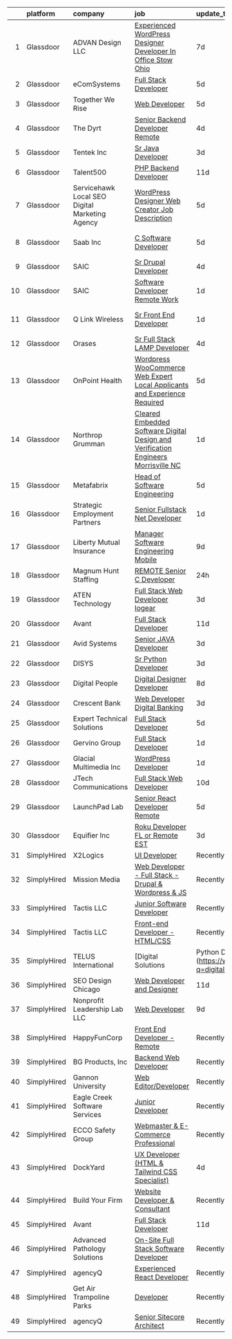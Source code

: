 

|    | platform    | company                                            | job                                                                                                                                                                                                                                                                                                                                                                                                                                                                                                                                                                                                                                                                                                                                                                                                                                                                                                                                                                                                                                                                                                                                                                                                                                                                                                                                                                                                                                     | update_time   | location                      |
|---:|:------------|:---------------------------------------------------|:----------------------------------------------------------------------------------------------------------------------------------------------------------------------------------------------------------------------------------------------------------------------------------------------------------------------------------------------------------------------------------------------------------------------------------------------------------------------------------------------------------------------------------------------------------------------------------------------------------------------------------------------------------------------------------------------------------------------------------------------------------------------------------------------------------------------------------------------------------------------------------------------------------------------------------------------------------------------------------------------------------------------------------------------------------------------------------------------------------------------------------------------------------------------------------------------------------------------------------------------------------------------------------------------------------------------------------------------------------------------------------------------------------------------------------------|:--------------|:------------------------------|
|  1 | Glassdoor   | ADVAN Design LLC                                   | [Experienced WordPress Designer Developer In Office Stow  Ohio](https://www.glassdoor.com/partner/jobListing.htm?pos=106&ao=1110586&s=58&guid=0000018156a8a0f4a4d9eed1d6946262&src=GD_JOB_AD&t=SR&vt=w&ea=1&cs=1_a5d23445&cb=1655016301355&jobListingId=1007917643696&cpc=45BCDF19B4713E2C&jrtk=3-0-1g5bah8e4r0ol801-1g5bah8efi6hp800-5ff23c5acf5c8d17--6NYlbfkN0D55hMz5WA8YX_dLayiPM-06ubVX86EvwRRl9IlyL2IOxUk6jvVi89EQpwJ_IRxxURGsp9L37NUwP3BB_cr5DGNmbSMs30THpfvwIpJVeBv_FyqtVXeZwvKyxs3MdHXAHPWOEjf3eO_aNgc7nNZ0Tckfv22IIh7me0jK0kDgsfbccu7SAmZy5O5qsyds6vwCr4FlMSKfrgKeD3dADPg-IYzpibwa_rgun8N6ZRfUnGthnp0LwbxrsyjK0_Z9B5zpuu8cwKk-E89bUalSKZvjknmcDCDoZlj0KSOtyAuZNHyqLfpr1_Nidr13x3rWyMG4F2VhzulgQcGXChGJDphgULPuJQyxVlu5ltWxEbz0qcR0bx8bDAAC8jaoUkJcATSyaKqSQpEvMQn-wuJz6EnOk8gq3cw1p6gyr82xOecUBEVe_HipI0nQwVauqYtb9gNKn1yOxsdTxI8Z3DWIZzfX5rUipLeLR_hOBO3CnscJ544UJUxdpI79hla9FRJ4USf0xuVpQsxqy_wjWrxRPUzh32hIkYLA3yxS8TiiR-GDEns086uiC5puNHf)                                                                                                                                                                                                                                                                                                                                                                                                                                                                                | 7d            | Stow, OH                      |
|  2 | Glassdoor   | eComSystems                                        | [Full Stack Developer](https://www.glassdoor.com/partner/jobListing.htm?pos=113&ao=1110586&s=58&guid=0000018156a8a0f4a4d9eed1d6946262&src=GD_JOB_AD&t=SR&vt=w&ea=1&cs=1_0fcf2131&cb=1655016301356&jobListingId=1007921186006&cpc=9EDA28EADF1DF7F0&jrtk=3-0-1g5bah8e4r0ol801-1g5bah8efi6hp800-ffc9de641936db4e--6NYlbfkN0A2euR2dzdrCDBVEDueLPqMUbY2IbtcdcRBVply4LfUFhz5W8OP2zMPQKqzul2vFbciTqZ4zrai2opxYQnTNYnIL60cm6tFOBQWjSRMYJ4VFoMaLDMdgmRfy0NCiCNduYwfuvHq3A4lqAwFVqeX5D8wTDNNnF7JPDpYxhX8S7e21kFR1fMNKbb4pkSWA78OYqmusAYY34S9s302HX_0Mn4VxLtLbetag8lhJGEbTm1YaqDcAnstbv-LFkA0mzj6R7wkpqWFCWBlyKNHffuSnskCAz3_oyyRJXKn7UKCo06TgHZA3R89eBD5MqYJP6M4r7qkbgYWZBOW2CrDqk2kYkyB4ZFk9L8MTD6zfvCvnOsHuoKvNQnAm82HGtlD39s9zt8EfLp2rCmvZTxssY2tbqGfmWt6hTKl3bnpL4snllCJ_Mx0EztjAnDF-6bbA70_ud4sE0eznIk_hSol0kKZoWf3MFioRb4oXcS9ywhX76478wVlKODZKQk150L4bVFr9DI%3D)                                                                                                                                                                                                                                                                                                                                                                                                                                                                                                                                                                           | 5d            | Sarasota, FL                  |
|  3 | Glassdoor   | Together We Rise                                   | [Web Developer](https://www.glassdoor.com/partner/jobListing.htm?pos=128&ao=1110586&s=58&guid=0000018156a8a0f4a4d9eed1d6946262&src=GD_JOB_AD&t=SR&vt=w&ea=1&cs=1_5ac11ec3&cb=1655016301359&jobListingId=1007921158699&cpc=56C4EA4A1A191A49&jrtk=3-0-1g5bah8e4r0ol801-1g5bah8efi6hp800-42d3364dd84fa898--6NYlbfkN0C2LS2HjhXo8ZEF3p0zI3EcwrKPlZC1x-GPu7m3M-fom7EbAeCAEHLAMbY-x_epJN4URvth_ler23BCuYbC3uz7iFWX4D6paj3N3ZvSiZmduMosJZQJzuUYFdsEjh2j8hbqb270sooI7KJoTekFl6NlLL_ZhxsGbMO3P5Z65SarXIZA9RsNg6EoOrw1a-P2meTOtRzuxr6W0YBgCy7yDKj4yOlGMMK2fKVgTHx2gCPP9uj2MnMRTV2BQc5_d8vm4uRB3WJ42q-DqE6Yd8o3CG1Fd5Y-uzFFmVdlxz3c9PNg0FJrDnWok-KRHE-n78cPkRJOAkkNNjRWX6aZ3sKGR74vXCi1YLWClIzhRKDeGSxwzvISLrvZqB2vwZZScWSFfq4XiwdImYfAttrLvo8WdN9xWwLxRRWSBYxdFKK_c2TmiiJQlleaU-MUDC15OxGea7xkPTGupRiuG4lIYeW0k3-VzygTfiDyvI5LhWg87mGHhvjXHp9Sttzy)                                                                                                                                                                                                                                                                                                                                                                                                                                                                                                                                                                                                | 5d            | Brea, CA                      |
|  4 | Glassdoor   | The Dyrt                                           | [Senior Backend Developer  Remote ](https://www.glassdoor.com/partner/jobListing.htm?pos=102&ao=1110586&s=58&guid=0000018156a8a0f4a4d9eed1d6946262&src=GD_JOB_AD&t=SR&vt=w&cs=1_967c1233&cb=1655016301354&jobListingId=1007924794137&cpc=8A0E41B12BEF9E8F&jrtk=3-0-1g5bah8e4r0ol801-1g5bah8efi6hp800-ca6822021593ecde--6NYlbfkN0AFaGKiZr_kAHuZ3OrJZNHsT_4fdn-2K5hALt0VUNIML5sawJcDkv0P32jzIuRDqLPu1iKtFf_VVJelU6pWNLy-_fAv9u0cnNGKrcUM8l5qVB5ds4zKKcRpjRD4vn21PIL0Q4oxVvCFosMocLhpsjGD_f589XBF0SHYkSi2Nrzb1QyFTrOhNAXY9qH5A_MzrAeiIkBwtuAW792UU-WBEYxlwLk9RaOvriwSccrgEnxb3NhmXzmNAPwjxcJqzLGNnihavlq8dIxMzyX0zwKItNdUhmRZgfIcolUTv5Jk6g2Fq8wVb1EIZfR4zZ-5wrxq_90fjL1hDle1HJWawgxz3C4rT8roZ9D3bjkyMaf2jcTegTRQEXz7uBYBcQJNfdGJdLrx4FP_42eTgaiwit86M-JUSUYyhGyR-iNRsnhvuOkOlbr7pJ7ePXPakroFt7d75LrT1UKP-gPJeKH4SUXihFExwE5aaA3JBeS0cSTZNr2ZaSXrT2Z9PPzb2hvDrr-31TAV5eekYERLIDw5IwJEgfJZxN5vvMWbuiU%3D)                                                                                                                                                                                                                                                                                                                                                                                                                                                                                                                                   | 4d            | Remote                        |
|  5 | Glassdoor   | Tentek  Inc                                        | [Sr  Java Developer](https://www.glassdoor.com/partner/jobListing.htm?pos=109&ao=1110586&s=58&guid=0000018156a8a0f4a4d9eed1d6946262&src=GD_JOB_AD&t=SR&vt=w&ea=1&cs=1_2d5c2191&cb=1655016301356&jobListingId=1007926033572&cpc=8C48BB2340EE80D8&jrtk=3-0-1g5bah8e4r0ol801-1g5bah8efi6hp800-6cedc7d701f33151--6NYlbfkN0CjFA1lmdy0wJ1Qe9I-InJ7XKY3GJWrv4Ih_xPgAckHyl8kzJ1xqjfUOGHzUbWqZoYZg0XWRK9qMAG7WcRvBZ8EH8PXhHrgAgfUnWxrNX2ZxrTZdcREbsKjGvxvepD2YbyyPZARganCK4qxedGpt04mLzkqv-goStaAjOcUZmv7LurNlVXlyI3Dx6K1TZ47h7SzxtLqttOHld8XGfyyp30cs_RhaRz9SUwhfxhEBsilJAGwTrtf3tFUp6LkoSfQacSfo7UZLCxDwFRPiiRrz4almQepwHcdI7NgmjZPNttCuB_ubSOaqC9_q1KCEeZmPZwOr6JZGNg-v8xbduoRL6HQOiUtaIg0gBwm1GX25CR8D3cy5Lt9sAv4BTMuVgDDmAD9DBmtNqpSo7eQlBIsrObxV7L2BlJWX94i_nt-ML5tg9B-9lQtQEWBabtRYtlXTobtUM7DqVPyx8RHTxwu4ZfrIelNzeilSBdqZbs3NA_Hfmrntpn6mrcl2IeMDmBBgo6Gq0mxDyG02w%3D%3D)                                                                                                                                                                                                                                                                                                                                                                                                                                                                                                                                                               | 3d            | Remote                        |
|  6 | Glassdoor   | Talent500                                          | [PHP Backend Developer](https://www.glassdoor.com/partner/jobListing.htm?pos=117&ao=1110586&s=58&guid=0000018156a8a0f4a4d9eed1d6946262&src=GD_JOB_AD&t=SR&vt=w&cs=1_3beca53f&cb=1655016301356&jobListingId=1007904714612&cpc=F41FEAB56D215062&jrtk=3-0-1g5bah8e4r0ol801-1g5bah8efi6hp800-d767907e49504ccf--6NYlbfkN0D5mXFGwCT9lo97i3gsfTR9iTAPBTm16RjVfbVH6M8QHIvpChn350CMaRdfCnvphGGE_tskbwLm0hnvnmZMf7XDj8Fk_H46L_hSHYJDLhcNcFEv5xOEVLJLoJ1pnb6Gp5TAp3UUS5P-_vPVqSSqQ_kUIpqRzq91mDbK-u641by83Zmee_jO9Znp1NzwvhBo64ALGRStJ88Ph8gdC5tdeuMlIYyVeVOwHM7fQPf5G9P9ZF1HYacd78FLIdrI9gkKBuFgi5W1kxGXgbfrO4zcPFGeaRO9sgAv_6oCVaw5RGw8z1cgozeWPLKQ56sDcBhvAa-nTGqoavNF_4hILXJtzt4XfXHZRWHeLpEfyJmBh0JoSkmROJeWvYrwSSU_NZEo5m1SgqquxczKvo1dxUH0FGfW3-85imhsvrSJGlknVtFiFJPfNX56-W8i3x2r-RwC7yMFGrr7VjRpPZ86HGrCtiaLvX1QrXNZGRxOHJShyiIIF113LY_-jTLwuet1ONxjbTMLvrm18aXwDgYItkhqGQQjnpU_iDfIaeXE2PTl6f-sOxrQcF1OHNP01ZaWPWKAeJcNaqLt_AoARudNo523CMxeyRj7er97PLU%3D)                                                                                                                                                                                                                                                                                                                                                                                                                                                                               | 11d           | Remote                        |
|  7 | Glassdoor   | Servicehawk   Local SEO   Digital Marketing Agency | [WordPress Designer   Web Creator Job Description](https://www.glassdoor.com/partner/jobListing.htm?pos=125&ao=1110586&s=58&guid=0000018156a8a0f4a4d9eed1d6946262&src=GD_JOB_AD&t=SR&vt=w&ea=1&cs=1_40150e72&cb=1655016301359&jobListingId=1007921444547&cpc=8D52E76475A7E842&jrtk=3-0-1g5bah8e4r0ol801-1g5bah8efi6hp800-74dcd283b5b753d7--6NYlbfkN0Dhyl2KT8cYDhmhv9OWpKkN0cfTo7UwpzpqH4qyOwi-mAUskKMdUXjSzTrbcDQE3b4DvzeHnyYLIvlxMhhIlYTqdhppiZW9WvwRW-0UIXTUdeDAXV5NQxcCfdiJXEskFDNX3O-aTKRlc2Se4FVpZW_XmDDt9wwSutL9KJLF8HV4CgZmbl4q1SAOy9kUKJglMdfCuMhjUaihREgtZ3d0DOEQbN9yWAhznJjui9QeSeE8Rbnvv1_OpZR1gdlobd0wWmPN1CmbWET7tGxOcGM0njJ6fMKUZiKwxQNrd9dyKniMAij3BLEKRBWNc7WVy-qBT554jBYZf-qc76MqnxDF1SgtHFmKYG-RdfgW4hlJocm98c-cEA_hJLkrV-S5Dk4S4CAsk07jnHB_KkxFzLKC83uAPYuI8ktSDEFtbEyBHbarlp4Q-kpmbQq3zmMeIsmsZ3rY3YJGzXiKHNEcWL6Awfl2w7vPtM6kjMtCdNhvXyJGuc4uUXjbizhScOWDzl6hrd3DWz_oUrAEAGMgiEj7ckuHs0Q5fv9qCbg%3D)                                                                                                                                                                                                                                                                                                                                                                                                                                                                                                               | 5d            | Bush, LA                      |
|  8 | Glassdoor   | Saab Inc                                           | [C  Software Developer  ](https://www.glassdoor.com/partner/jobListing.htm?pos=103&ao=1110586&s=58&guid=0000018156a8a0f4a4d9eed1d6946262&src=GD_JOB_AD&t=SR&vt=w&cs=1_47acd103&cb=1655016301354&jobListingId=1007920980140&cpc=175904F4E1448A20&jrtk=3-0-1g5bah8e4r0ol801-1g5bah8efi6hp800-36e43262d5367020--6NYlbfkN0CWitTqoH982IjdLjQzsXPOtSyN70lZsuKHKm92xcFRxyvjZ4G95qNuTBbZ1pBHXegXdy1TbzplMxwiOtwHfpmcF2k2LuxdmESTEw_-IKFvoiwRagGbR_-Yk8IovbTzjJPXTBvExpl7TVLzkSLOZ3foXd27eK3sNEmht8SrsqKxgIUm3YJcUw5Sxiqp9km-gS-H88r5JJ5XJUkLKeTGygpJawg0a9IkZE5JrGLs_owhI0erjUjYvFbgpFtghkf5XglaRsHxe_NTN-uYbf25B-8dSANVd5EiTOkoLHQsr5kx65u4ER_0B6wq6LuU1Pa8CztsSulwh5g07YxjQRDnr3yxZwBF1zYPXfcYDO8rUek3eOKtH5J95rKZV7uR8hbgStLQS0BtmO8Kya3MPpGkB3o3rvvTPMu0YZWFk2YqrhxYxzQrM3UYcAFStDMWWqqRv1TkKUFNK9zJvbrLo3OZq3IcXmybO8LwnRspz-pCsgWWeKtpcQf6qQzqHkaBldcLtaVLfF7ia-pKPimt6f95i__-i-M6G7YtWxxo1Rm2tQt8jg%3D%3D)                                                                                                                                                                                                                                                                                                                                                                                                                                                                                                                               | 5d            | East Syracuse, NY             |
|  9 | Glassdoor   | SAIC                                               | [Sr  Drupal Developer](https://www.glassdoor.com/partner/jobListing.htm?pos=123&ao=1110586&s=58&guid=0000018156a8a0f4a4d9eed1d6946262&src=GD_JOB_AD&t=SR&vt=w&cs=1_e53eb73a&cb=1655016301358&jobListingId=1007922860394&cpc=65CC663E25211861&jrtk=3-0-1g5bah8e4r0ol801-1g5bah8efi6hp800-05450b030d48a777--6NYlbfkN0AauYDK0PcpkAAwvqsYr42ytNXSoRmB0ySYhRIkJ-ozknMmzV10mP9D-ZXILu2789aHwOLvmNf4XAU9pRqqUkIsU4Du8pmfhXHLCABXwwFRpMPtp5BNcJcWLD7g7Fhmw1zeeSViEkKmuJbX_Am8NdGgA8C_GPfUyx3iZX49sLNHhiJq_yeQfRAs6E7Bgqq-ZS2mdeY2lDP0pmRPgtfkO7BLeW1L2tRYaJqlGoldz5SHLLqXRbET0btsiNiXSKeUYZphmtW_bPQWcyT_g8U-SAjCErvu-pljMulQImb51qhOK3iy4bd6xxNrGGYGrWIl-hqTdpE5EmOlfaX6KNsxVY21xj3USIGIIR5MnkU0dU0h8MwfkgmX-wWGKFGA5OhTIJPGs3tJwMf8t7akcOroYu11XF34lxPSPce1ii8O7J_13Prkog8pFCyzcZPM5jKTuzAljgqbM0IuC0lGSN8kag4Rl4sI-HWlkHKEijdLURTfaSOOd_01sZMrXzM_tkCTj5qnKiix5ORkAkUQmVfDd6sMGe3FXQj8BBRif_Y98TzLcxAOCp_31DCzRbucOneGulNj4Rgm9cqC-A3wMFG6aiXKZg8gw8lhqN4ML96_E65Vg6gYEWklkzdq0FlF1UJAm-2u3fI43zYD0tmaxEMJVZ4hsy8Tef-4DbjDgWEAREn0Hum6NvHJXANFzNYPGR6nU5SBFNAjy_HGdkltDreJ1VZqZKrjSFNnzb-SL5mLbXYqRLf0L165w6MsEbplCY2AZReWW1HkmPretF4hIh2JygmRIR26H0LT4QV7k9io45KIwjfSa9WK2cI8Tq_sfIs-iyeIkryL039ZXsC2nai126Y09LyM_9VnfI3irEg37tZ9F1FYl01qTnrrKEWqtKp2I7MP1B5ObZZZ21FLjRNsFPPeZvEMTFg5s9Rt07SFxWah8BzQGXUmy9IkMcYy-TuXvgw%3D)                                                                                                                | 4d            | Alexandria, VA                |
| 10 | Glassdoor   | SAIC                                               | [Software Developer   Remote Work](https://www.glassdoor.com/partner/jobListing.htm?pos=119&ao=1110586&s=58&guid=0000018156a8a0f4a4d9eed1d6946262&src=GD_JOB_AD&t=SR&vt=w&cs=1_29a85a37&cb=1655016301357&jobListingId=1007932556773&cpc=47CFDC01B3F81FAC&jrtk=3-0-1g5bah8e4r0ol801-1g5bah8efi6hp800-71bf62d35bfbee85--6NYlbfkN0AauYDK0PcpkAAwvqsYr42ytNXSoRmB0ySYhRIkJ-ozknMmzV10mP9D-ZXILu2789Y_SK6eMfL0JlVMthy9MxDrsojS35Ip7j4F5UQZVSaQXBb_FOXAwoeP1l9SOxBYBwll6nEMZlAa16ZI3QzcZiRF4hhvN--qK-Ax_OMj_ChSZJ-a76NxiLbgH7o1FSWU2UvMoZ1G42E-AHLjCjzrZh8unkPrj3aMcUUa_U4CN2wWPHoxspcJNhaNdOrlOFrGSJhhmOFc26KIyjXyFj2PcCJZl3N7GOtlw8zJocYg8XZiBBaSsv7XswVYdFYe5XATgPvaUEvIpEuINAjCNXdTuGLvYL3kqP3eSt3GCpaX6Z6MtLqr7FRcoY5a3VlyUFr_QvGN_hmLScPUV3MJs1AL_PwHVWP9GwZVB0JpmZGceugoTtF5Kf3h_5Z6qW9_3AplpZs53Vr5mvRmGXqptjkT0JpkrwtspGRZSeXuATmJYTD_1zv-rKW7KebCXpJIDMjvca3pss6lENlk_XO_HYNgFeHykLud2WxEJwDXWAUvo_pTg-ozGiSiCQLWRNvZHPlFhEwshI5JFRgUPY6j6GrU-ySDuOllWiCR48qLlv4iFGe0DRjmcw9Ln4ikruUoMP2z2UmC1D3x_Ai_LsGqxkkUwpn0AEjKZJUvyqbaJ3As5zch9R4JLqrSMgbsRBvA9ceMFmSuykLITuOUaNy_ljAaHCB2MhnvjgAo7V8b9lB50NJopml3ep2aGPOt6Sq_o3XF6UFgJ833S5S6lA-DoTx_wAzcr3TN1-C6ayUU3BFM78ong2soiLSlVtBNbHAH71UgVbexboMgBJIcPO3BaIlsPK6JXwdzY1_9o0ba7j942aWL7pTypaZKoMptqPgZ43uuM6RJLiRrZhMIzJcDgjZMIWKFl-QQnD6bE6uAu64IkTWcGBRvAdioIldUIuEotgWfdXJKbSpHB-p__w%3D%3D)                                                                                      | 1d            | Azusa, CA                     |
| 11 | Glassdoor   | Q Link Wireless                                    | [Sr  Front End Developer](https://www.glassdoor.com/partner/jobListing.htm?pos=104&ao=1110586&s=58&guid=0000018156a8a0f4a4d9eed1d6946262&src=GD_JOB_AD&t=SR&vt=w&ea=1&cs=1_0c7878cb&cb=1655016301355&jobListingId=1007932137990&cpc=88B12B58E096A57A&jrtk=3-0-1g5bah8e4r0ol801-1g5bah8efi6hp800-3427587851c63e27--6NYlbfkN0C1n-7uwLBmXreK9Hz04i1NaXR3ByHk8AHoFYtQOHcucrn-WJdlvXkOsw7F9TIUEiz0b6r3T9v0Ok23X0ll_92pPTSAhQC0h3DSunmh6Z_1mydGCdrBjX4CKLr3r824Ok9ViMwVmyZOSrlXNLnW15i3CALg_lp1tFM5GSk2m7VqeKPL3r8APdBLXX5yQHSlo4ZvdmvV4-0bjAcUg7xYNGmQ7ujvPpGnPKnEQc0q9OuDdbV5acdqnFdS61Z5GNerFR2Pl80dKERlXpI0zUZrb8HObRS3gaAo4HpSWBH8Su2eoFbJB6JJTgMSRoSGNjXqhkD_XnIpgcnElDLmXSdFL1BygQ0R9_SZntuSM-3NcwWrqUyO2cAb_j683fJK1OUGZ_nMoFmkvGPjc3Q1zj8WRE-eZ293U4-z0430grYNW2L3-B1J9zqM3MBUGx14TYAJCGQRPyABJb-arSwM3NLSasqTmNcx6Brvv1gENkHiyJQr4y5ik8Zj-rVkmQODg4t00uhPad6py3dRTXuC2UScc1g7)                                                                                                                                                                                                                                                                                                                                                                                                                                                                                                                                                      | 1d            | Fort Lauderdale, FL           |
| 12 | Glassdoor   | Orases                                             | [Sr Full Stack LAMP Developer](https://www.glassdoor.com/partner/jobListing.htm?pos=118&ao=1110586&s=58&guid=0000018156a8a0f4a4d9eed1d6946262&src=GD_JOB_AD&t=SR&vt=w&ea=1&cs=1_662524d0&cb=1655016301357&jobListingId=1007924851332&cpc=CBEBA1A9D941894A&jrtk=3-0-1g5bah8e4r0ol801-1g5bah8efi6hp800-6c7decde68da61b5--6NYlbfkN0Db6qelecMVkl4ED7NDjuH799SHfUD0fjmF3dH_sWTV-WXtS5jkDsUffmc1KwtxoPn3QB_Vz3lr1m13A5jvNwq2CzUSG7oWjN-bjyFKQ62Ue5SpHd-bCl4LAQttKNTyduXXUk8Z6KN_DH97MjFaogSc8mXqg0PAVTGBWl1ZzRI14lKLzI5F0wzk9Ng-2BHcBb5c10qzq9wDryscczqRKnl_w1L0sIjrs6D3007n5yiAWCcmv9qRXTmRxGvklb1Puy5zn6pouH_v636Oq4yCW5AOoS4V52CyUULOn4A1ds9ayhrHsvcQ0GG3EfKg5OL6ryEmrsdJ92kXdXUDUkXACOcrpEGcmwUx7fRVd7WMHTZFcsXRteCEZDTtebDJPfZxfJ2hEJ0mahOn2tXpXPV2BJfozryeARkorkX49eno62CVdcNUC0jhn0U45A--2qrRSHaVm45kosE_JgFFXSoeMkVpbtLdC9G80-WeNe7mdJXvZjX95Dk_npt4yJmwt7lRW18%3D)                                                                                                                                                                                                                                                                                                                                                                                                                                                                                                                                                                   | 4d            | Remote                        |
| 13 | Glassdoor   | OnPoint Health                                     | [Wordpress WooCommerce Web Expert  Local Applicants and Experience Required](https://www.glassdoor.com/partner/jobListing.htm?pos=107&ao=1110586&s=58&guid=0000018156a8a0f4a4d9eed1d6946262&src=GD_JOB_AD&t=SR&vt=w&ea=1&cs=1_96676d01&cb=1655016301355&jobListingId=1007920944505&cpc=AD66E6023CF09FA3&jrtk=3-0-1g5bah8e4r0ol801-1g5bah8efi6hp800-7197c66a62c815db--6NYlbfkN0DZZww-p_mr8GWlqIRBY21Wjl_Fk3kglyx5_HcxykVqwa7Oh0kVVaxek2TC4uBueNzPLNFoNkZaXeSpkJOeO6ogx8ItWCU2XFv1ARUx9kOTzrCNJR-Nu0MmjuxXVyPCTBFX1zAqtWyjgqrb7VA6Xk1XzQVHO_JXTqUdz5P0IcLD0CDwagJWtKNf2g0sTXiTDVUNnGgcp-692OPvDb9yyIohE5vO9YVgCDrvu-A6CnkBGgNtDzT_z_8g4w3kIsTtI8PusbBRjOpn3zX-E_ZOcBA5bReQ-H00tHltRIFNX1Lu6N1CtTD9jnsdVz-hYmwqiU79Zdj3ewVmenCYTpKnnVB4oYOg9I12i0yNGFlAWx7fZSTyCDLG9kMzHywnDFglv2nmsCvP5A1DpwBJ_G2VXCLRsEfuYLRa3TKl9w_WnQDGCX-72OwdS5b3prUyUkPWbIfv2Ic31hEW9xH7kXXsN1Go72s9GXHvfuqxhH2GWjt9EyNhwP7-4x2diuF0uTvg7ity3Q9A-bBQ8AgUZ0h11vbJ6jlbgbpaNptOCOYLuItxrDMs085Vf9Ax61U8zzRlYTdr7-Aw6gUy6g%3D%3D)                                                                                                                                                                                                                                                                                                                                                                                                                                       | 5d            | Richardson, TX                |
| 14 | Glassdoor   | Northrop Grumman                                   | [Cleared Embedded Software  Digital Design and Verification Engineers  Morrisville  NC](https://www.glassdoor.com/partner/jobListing.htm?pos=110&ao=1110586&s=58&guid=0000018156a8a0f4a4d9eed1d6946262&src=GD_JOB_AD&t=SR&vt=w&cs=1_2a790236&cb=1655016301355&jobListingId=1007931058603&cpc=71D4EE06E32D485A&jrtk=3-0-1g5bah8e4r0ol801-1g5bah8efi6hp800-0867dae0e0133fdf--6NYlbfkN0DPf8Tf_oakpB62WadId2dzQiWExtALTi0lpCM--zHBL1trAzPQuAwgyDf_-NiZch0TexzJ1-Fw9I0HY3gNk1nkjQmsE6W8kZ4-XlijCS1ovHjdIVKSPfZwqvwcIpdS4gLFFoerjXgqW208atSCmxj5Ah5J0iOvf0wHcWe3CJ5fkSM1xtbXyMN62fkqYvHZvXkqMnmeYX8umvmz8btNNuTTddKeJnV853IXTVDfgjGNIqkrj0WcniK32b0FsEmIGg_8R3ay9ieeTvmNxbGb9rMACDaf3UppSqxqrPNCImXaFi9xOUYkFBiNhPoMvB_8OyGF3oLgs3o4exbAyHG3mLweBgpDCtGYlXzFzkEIM4PouWfY229QeM2LLg7tlLtsRvq3407H6LuohyO_LScG6pfLXySV_u89dIVFA3WH9n5HgB4aS1vs1ofVdjmp1tLExQmUzOrcD8UYMkBD-SnyHRnMlVZ4hqijtnkqgsxdblXVm6VleKvP675sEWeecEFnYiwv8Fmm_8N-KVretiOMiWE1y8DNXGEBu0TfV9spbOuHhXxJmfkoq8sgYkYFgmK2BipGhKUaTYzBqc_X3c_R30q8MtoqENEKkVJsHUqltpvK06V2Ac9p3OkjwFCIyRNAD33f-0Oue0k1DVIvPO3G1i6GYV-zI9eAwRkMWOuJZ2LBl2daQ9usIqF4H_KMwwkUl9wZ2mmSS1_bGs2KCmAyl4cwuSVD58XI__VSIMAY-LXir2xlMeVMNexY1qDw2PgMhXBpLQKg4_urEXYqoYy2exzkOioAnYKKF55DufMrroDRw5OiB9jO-YPsKS-EB-xdcGfMQs0nUDDAjaICC_dXdWzzYvMBI9PqnAqFEvH0_vJzdSXb-nXddDh86Ptpf0klZiu4rxMZwzs1TNvOgNzPtydUjK6CcbyiNeff7Wl15-ZsASWHxe-ExUrHwO2s1_clH57xqGSgI7Eo2A6xUn2M1SuNit-SNueyORqTYZWwsy2e4g%3D%3D) | 1d            | Morrisville, NC               |
| 15 | Glassdoor   | Metafabrix                                         | [Head of Software Engineering](https://www.glassdoor.com/partner/jobListing.htm?pos=121&ao=1110586&s=58&guid=0000018156a8a0f4a4d9eed1d6946262&src=GD_JOB_AD&t=SR&vt=w&cs=1_ff2c7a58&cb=1655016301358&jobListingId=1007921464319&cpc=786328B4A40DC555&jrtk=3-0-1g5bah8e4r0ol801-1g5bah8efi6hp800-38aef9502cc949f3--6NYlbfkN0B9-418cCXRzcGI1omC3v1wRgm_AezucpluatJafpVZg5tLBFTmiP1LYryusOQq5x4tbnpLUp2LsCSya7l15oR_97K2KWnuRBJYqDpEveHnIkr0JDApIqLDu4sVOH0JpfjTl44eEfe0UNS3nfvrn_17H1u01--vQnLtDyAojkueO6zAEHMSEj-lo8qrGP1AzAJKgvd6_s8oxXbrabiiW4kraa2vopUW5sxejjA7edXdWMqdVzQIOQx5caov90oNyz1KXH1XuSL3Qufk1SNPDfdjC-Ezm_rQnzgZPuOmnNYvB4Fl8_RTYbo1ZBD8HkqWp0uRL9g-qksqsniumCoYTGpo_dhU4IK4f8eYJ80hRSqOJXq8zf_ZLOhjMwmh2gmmmI-zki8vUXquvlbJIBWdzhKkTJhu9otz8YWa42i3sYdNeB6QGrApQpJWO-Z15d9qHIHTSFWbZKchEVJp6GTUpRTmyRxODuzo_JSi_MM9rr9E2fogLEuzdBr8sSKd3cazWDkK0Km2yGEQaNhKAgYdfCC2UvsacazPbPUrXggMXSqfwRrR6XUlRDcHKgeVSQYa5f9aTrRawUo86CvSmW4CKThzsHCYrE0hrPpOFGbc4YymrQ%3D%3D)                                                                                                                                                                                                                                                                                                                                                                                                                                                          | 5d            | Remote                        |
| 16 | Glassdoor   | Strategic Employment Partners                      | [Senior Fullstack  Net Developer](https://www.glassdoor.com/partner/jobListing.htm?pos=115&ao=1110586&s=58&guid=0000018156a8a0f4a4d9eed1d6946262&src=GD_JOB_AD&t=SR&vt=w&ea=1&cs=1_adb94bee&cb=1655016301357&jobListingId=1007932109580&cpc=A356F292FF34F670&jrtk=3-0-1g5bah8e4r0ol801-1g5bah8efi6hp800-c36782258eef7748--6NYlbfkN0B-fTUegnOdPWDV05CiIhIi2qlOzw6WOcAKK9Y9LqNfmuNY1A0kBHRpIHZer5Lsr2yEesuItmG4PiDoSmT_VkB0aWsBn2slRN5kOozmjS22nImROoQhkqM0yypWkb0taiFb8wGj2fUjOELNGaFJGINIkPttTpA4Nq0jC8SlLH8GaBR153ZAwRg3zUtKKOxqOfI_7PuzRRnjnl1wWeGLzUuQFJvBDXF59F2B6wGd4EJytnK0keuSKdigQmsyOlizQbG0WTTONvS7sY-tIgcO75PwuLgbC5hCIy0NPj9ISCOgeJQY_tZVWzrvpJqjgSR4gVfX4z6bdJIXm9k67Fq4D8GYw9zWb8_IvPisQOjX26CGqfqtmPThbe9axZMSOBwfU1N9BSk9JLXqGSwJFNAPOU0T73CVsTP54MW4IYweLL0on5t9eWDnSqqGrLp1l8hzj4dUjNj6qn6hnaY4a4nGX-sAKPlBKmHbwWTjalBaKZAAxLx99gkKF6KheBJ0wAqeknRb2vnUJyJmVg%3D%3D)                                                                                                                                                                                                                                                                                                                                                                                                                                                                                                                                                  | 1d            | Remote                        |
| 17 | Glassdoor   | Liberty Mutual Insurance                           | [Manager  Software Engineering  Mobile](https://www.glassdoor.com/partner/jobListing.htm?pos=130&ao=1110586&s=58&guid=0000018156a8a0f4a4d9eed1d6946262&src=GD_JOB_AD&t=SR&vt=w&cs=1_7de3faa2&cb=1655016301359&jobListingId=1007912801981&cpc=6A22310A23505C64&jrtk=3-0-1g5bah8e4r0ol801-1g5bah8efi6hp800-9d0f6e630c1e8fd9--6NYlbfkN0D19kSVUiNzG2UWy1lRGehFMusHrHGUl8ru40ax50wmt-THYVDVXiQ1RxehNPznEJGd4PmSRZ-H-oTcBDS-6H8iapNUfy5hZY_nfIkUnl3Kj7lPlUpZKrOfTUJtb4tm1G9UIlDaBvwWLWcVvw8MftGHbQrAlL267s2M8nHddrXOC-3EKo1EaQKXgWf8xrOYUA07wVVlkRkzwjNyCfdHbb8VgFx_8tgRT0L6bdvkddCcaa5tf8ukJ3n6yM6uw_TVv0BqnjrxhtgdMDIrKsZgmVnMjgTPlHSfFK4lZ5kvajqlT5-dC4lXz1A0cpTI0fSJQOF9enim5D6RiLTR33nxw_IJSa9XyVE1KvfJNOJyXYKu2DGWn7msYfZMpuecFBp0ADlzIzOxF1JUvUHdEVmzbSLqqw0KvRgQaCVOCTqOoCjEj4WJCqfvluyFcdKrV5M2l3f4dhtY0ALP0LIZcTUhDRBLm_JwZPumBU2XTvJjkid6quHETFQzgbm9R_F9FVhLQk3xWeo2GT_NcoZn32IVmEyKsda0Iw3oqmprLYVGv1ptDcWG9rvnAbctY7EIc1gG7XLvYrSfMeMpivdEPsu3qnn1oHRuaMAkRJEGIB6OxlJsq1nMN6unfC33pxAoNXx-m9CYeX_EwDaBfQ%3D%3D)                                                                                                                                                                                                                                                                                                                                                                                                                 | 9d            | Remote                        |
| 18 | Glassdoor   | Magnum Hunt Staffing                               | [REMOTE Senior C   Developer](https://www.glassdoor.com/partner/jobListing.htm?pos=116&ao=1110586&s=58&guid=0000018156a8a0f4a4d9eed1d6946262&src=GD_JOB_AD&t=SR&vt=w&ea=1&cs=1_2cdd03a7&cb=1655016301357&jobListingId=1007933112890&cpc=21001CD36CB5FE0E&jrtk=3-0-1g5bah8e4r0ol801-1g5bah8efi6hp800-8833bfab745baa37--6NYlbfkN0ApPMyXrjGHNZ4HOtR5bp3hW7-r3UAVomwaSEEjEZtheiHWunq3-hIpDsik7zjD8MFiib7GahYC4A9M2O0Hb9xjgkEEEEnWZVa9jX0viu31fuqTlMPj3x5SatNJ4yyPSN24jskn_X_ctJH0adPgD26ykauuMY_2qnH_UwkoKH3Ujll9tnzJRvORCeG5jibPWVI7miD7yPAngeAy6jbfLSEB_Nvv_NgFnhm7Ml-GW6RvEwRuu0t4HgVOV_hNgl_XTyOOnZbs-_UF6mRMRbe43gcBhYJdoa0PMPdVtUFrAyWOxrIfUTglF4yhB0vC7lI3jMyegepV-0V9VFCKeGSGi-z-duolvFwPB5wYkc4eOcxX5lTJ4cmlUW-CanQqvSLf5W0odZBufNDOUdFa27u5ZWP11bAeRK_Xfc5muXf8hnrz68oyQ3U70E6KX5hrob2fza90Rex8_rnTJBlZ0ltnaCSD9E-Kj6ssHX3J6xVLDO1Ei38P75e11IsZ1m7PURdvtJ0ymvpKi3tunr5OHonaiFnU)                                                                                                                                                                                                                                                                                                                                                                                                                                                                                                                                                  | 24h           | Remote                        |
| 19 | Glassdoor   | ATEN Technology                                    | [Full Stack Web Developer  Iogear ](https://www.glassdoor.com/partner/jobListing.htm?pos=112&ao=1110586&s=58&guid=0000018156a8a0f4a4d9eed1d6946262&src=GD_JOB_AD&t=SR&vt=w&ea=1&cs=1_09220114&cb=1655016301356&jobListingId=1007925932498&cpc=3164FDD6030E246B&jrtk=3-0-1g5bah8e4r0ol801-1g5bah8efi6hp800-3266aa13e67d76dd--6NYlbfkN0C0P8FhcjLbx-a9W6kInQRp5Gs6MwFqoj_2HpCN6kK0c_XF_QeJhIGskDCXNahPUKbx614mCGAbkKNefIyOS0fw2F-jGHb8gFfm2qF6cJljmIe7qko4H_8-Caki7Z3erbU4TQ_14iFvMXZcCMHgWJ39iUSctM4xcnR8bFqCWvEHYcOHLuHDQcLvTiNL4XDO5W-gBxTemZQzjSN5FMa54JqT1fFiD10PPXNuYk4tXysY6BdkZSuFEafADwtf1LMYAJ_hSSPkieYpLKpCNWgvvwMeGS6fyDZ9C9yF_eTDunoM82029y3XcjpekIhSNgxGKYNhNRFV-AOy9buPZQ3HgVTYG1Mb_MxHpMGY15cj4cwNj5nnK-xs_H_Scy9z6f8Q9jw7pbNlLHs3zU8h0ya__yPnRSwqhgRh9DX4e4CelMqE7HmaoPa7-dO1JUjzCMwUvFGTiJggqpV4YkkBbh6zxuFcIxQxWHJCJrWFdEYM7v7i19GSz-HWB_0kOse33de69mh55GsW6UXWn8ILYl8XkL4k)                                                                                                                                                                                                                                                                                                                                                                                                                                                                                                                                            | 3d            | Remote                        |
| 20 | Glassdoor   | Avant                                              | [Full Stack Developer](https://www.glassdoor.com/partner/jobListing.htm?pos=120&ao=1110586&s=58&guid=0000018156a8a0f4a4d9eed1d6946262&src=GD_JOB_AD&t=SR&vt=w&ea=1&cs=1_4a6896dd&cb=1655016301358&jobListingId=1007906357629&cpc=8795CF9063CD573D&jrtk=3-0-1g5bah8e4r0ol801-1g5bah8efi6hp800-acc705ed290351cb--6NYlbfkN0CZpqIKI17rmnMxlDxCB_pvW0EeGFzdeY_-PYIFBJLTKbPwcgo1WjOCDlf1aXx9n64--01vR6VxKZW6rCHR06IiogSAcB-9Pul-SYELIZ_BN8gz8szxqLUNlMyFeEEvre7VNcucvFn-7LA5t5mtSB0nMb6ktStJHftKroA2uObMa9b3OChB9f0oFr1GgB18DufoBIqQriBr4CHd0750IKr0V1a7LhTLjhiLjbAS8wvFBUe6auZg3mWueMxYIR0fElm5ZRlnALDFgtW_lQfdenhA3shQhKfZPyJ9Pj1tVEF4IkKfmCOyY2_2W2w0OUb9fA6q3yQD5MAwc_nogXj8_Z2vBEwRJbesdTG6uk5Scu_c0GjDWvXM_aCqzaw4zQPzPG5CP-89lDzdCt_raH-LLziPIfYBfNQlUEFBxDeeXHCtPJVvYJ7cnMWtz4nJ-Q7YcpNgmS5ARYxdBwzNatHD_fhPCWKICLLs9LRdERL3ZJH5k-doZz8mqMzzzR_4F1WHBYY%3D)                                                                                                                                                                                                                                                                                                                                                                                                                                                                                                                                                                           | 11d           | Remote                        |
| 21 | Glassdoor   | Avid Systems                                       | [Senior JAVA Developer](https://www.glassdoor.com/partner/jobListing.htm?pos=105&ao=1110586&s=58&guid=0000018156a8a0f4a4d9eed1d6946262&src=GD_JOB_AD&t=SR&vt=w&ea=1&cs=1_3644bc03&cb=1655016301355&jobListingId=1007926698948&cpc=59D4D1ABA94CA5B8&jrtk=3-0-1g5bah8e4r0ol801-1g5bah8efi6hp800-3f6bb71a1630c72a--6NYlbfkN0CPEiJEzZq4I_K6S6Q9VC1QMfIsI0INZ1UYi7vjgDL48YaPGGDdkp1ZGw-5d92_UTA21IiFmkBoAmD0go8spfFcMM2Cj0NOVCM6tarmp_stWGYDS1lkJ4tOFqhmeZ8677OXCSeCrr7L81DxfPJ0SVgrhODlkyo8Qdh0KTLzjwhUMNj9GZKCn8Nckci5rELcv4j0qvclxNp8v1m6F7mviQlQL_tgUcztHzn5NU8g_rwvLiSpAjvRpbsy9kpHdL16dZlzXhFtGVPRqM1k8R0V1DcX_3AHfmUff1Hiouj0O9OeSa-pCPlMTyHkwex9aqE9BupHn5yUcUXD_2g81fJubXBR3zaBjSMYG1Syh-QZYj-vZkEE1VvIyJLmR-RwuOMUtkgI8dSyKRGrl5h091cZt71LMkqvEes9CZd37LPIgJ7UGgO28S87WB7ffPg_p-dqgsKjQZP_cwfxvjS7eef-rzvXcQ3ktq_3psAP1NGFgfBBIvUTwb3dj6IH_a8h4eyO7SN3OGB0Xu7n6Q%3D%3D)                                                                                                                                                                                                                                                                                                                                                                                                                                                                                                                                                            | 3d            | Washington, DC                |
| 22 | Glassdoor   | DISYS                                              | [Sr  Python Developer](https://www.glassdoor.com/partner/jobListing.htm?pos=127&ao=1110586&s=58&guid=0000018156a8a0f4a4d9eed1d6946262&src=GD_JOB_AD&t=SR&vt=w&ea=1&cs=1_6ea9cf93&cb=1655016301359&jobListingId=1007925953243&cpc=AC285F3A3ECA6BB0&jrtk=3-0-1g5bah8e4r0ol801-1g5bah8efi6hp800-9e3fe7428c947a05--6NYlbfkN0BTYkY06FZEdAAtNWO-eDAfNklmfZymsMF6eFRONl7rAMN5x_2sHrqXfWPo9rHDxSNfiuLhpMr9jpi0_BOyL3Xcis2kKnNHA7rD_Cdp2Ga-aBpaEyd3gnnulKD11BeCBL68XNMnwGjwrbI4wqvTDknBxVAIvgw6jEP-QwNNW-lN434EWrzLqZDUeiJ4gSggqHn4AaJoFgmToHtTkg5TSB58zn-6riBvYG-fBaCMd1a0_e5CJJEon2Tp83I3ZIscV8MNOJKrnWwknTNyjCRPuhl_w3JnXw7Qd7ndUYkGYrk4zPpfoKJA_lkL4oTNWnNPacB4sQcfCTzMws7Mm5YsfdqeWDanQdYZ0t2Ufavu23IyzOL615qo-VL3hgE5zgAF1esWALEe8wRYDkFFy1AGk_WQS1Kj0IxV65WMEv0M4VA0hcoULbF0e1YB9YuHlF0qP9y-kVTS3BlGUhJ36dTSmAoKLmKZ0ouqyGHl9wN0LQHR97Whq-3PjY-aSiKqZ_8oiAALTpFY6wDjzA%3D%3D)                                                                                                                                                                                                                                                                                                                                                                                                                                                                                                                                                             | 3d            | Remote                        |
| 23 | Glassdoor   | Digital People                                     | [Digital Designer Developer](https://www.glassdoor.com/partner/jobListing.htm?pos=126&ao=1110586&s=58&guid=0000018156a8a0f4a4d9eed1d6946262&src=GD_JOB_AD&t=SR&vt=w&cs=1_4c1ec8d7&cb=1655016301359&jobListingId=1007916676937&cpc=632C08DE5A4EA969&jrtk=3-0-1g5bah8e4r0ol801-1g5bah8efi6hp800-24fa1f679e6e06a4--6NYlbfkN0CQRQ3eiV4YWjrRS1ho7HVQ9JO8v6Fb3eU0yDOJbdOiEoxcbMbAZ5AqepW77PW23hRvreRi-24tjkk9i_S85zLRsoAIcSz1rIlyWyUp8oGhvsVgSShyh32oAnoyGZI89w_dP5fGgal5Xqzo-1Has1zaDI6KOU42iwTE_c6nH6ZKW1sN70X5Kykj4B8gMlBFi0mzAtrUrs5nVVjWksNcqQ2p-zQQh9rzzTLe_pLjcbJh-iKTqCcgkwzJ7NSdj7frrgcmZ_LsyrxWk5ULL313dGYpxTUfOwrrWriBbR5suWaoePXj82NEIu1PmhRWZcADJ4HPFi0qhob8w31Z2_YCo-V0vN3IHnssPp8ajHTa0doQp6Rg-hellz57Nk6IFS91IhktWZh_TK2tSqduLP-wu-k04yb2pYEx2ooh6OH8vWnlJnuO_8N5mY9lAfV3AwwsvN30UrM2lgIWXnPPrXC2EIFyGR27ILMqfQ1_Vzz-3WMzRDIFdLrE1L9heP_P9EAWfkY%3D)                                                                                                                                                                                                                                                                                                                                                                                                                                                                                                                                                                          | 8d            | Niles, IL                     |
| 24 | Glassdoor   | Crescent Bank                                      | [Web Developer   Digital Banking](https://www.glassdoor.com/partner/jobListing.htm?pos=101&ao=1110586&s=58&guid=0000018156a8a0f4a4d9eed1d6946262&src=GD_JOB_AD&t=SR&vt=w&ea=1&cs=1_e205f3be&cb=1655016301355&jobListingId=1007926170317&cpc=5936EF230F0B80D0&jrtk=3-0-1g5bah8e4r0ol801-1g5bah8efi6hp800-3e90e8d489a13c2b--6NYlbfkN0BRbFaIdT8efWeXnA80-6jUz6bCf_OXJWiLrKt7kfeWRCuBM77_80HCvrX8w84S75d6yZ2WOU9TAE-quMWNfGT0YZ_EdmnArBpT4Hk1p-poM-WVr5qyXuqbTOgwZMLPwUR8RYkifXjgezDApCRVlo21PM2_Iu4ZrpboljlxAqpvxnrvpGqC7cEzPQwtwawI1Mdr8tGvZ0pcU83sbNXllsq4RXPvF9Q4wwtkZTmC-5pHlwtIvqqBH4WiGwbMaqZ0DUj5pypddLgfJu_ajAdf0H5_pA9kjKY28bZgDOZ2rw2mm6S7Q-L_OnJT-H1-pazdQI_rIUw_QWxJVxdQ9AoX0mDcIHyt9hpMhb_OHuWHquBV6zVZjQWRaQVnFGSY44pulFT2_8svhyGO20HZzpc4P28IEiADpCKUnovUQEOACXBHi6IW77rdKzVOp7Ybp5OoN1fujDkKGMo4yNXQkT6n8LVZvJbWyre-ZSx7yHrzTck2vDV3tLDMt8tqA2Cisec2or_0e1dTEG_79Pocpcm3qKxi6XipesUDQFMrdsfIqOwejnFPnQdPXg6Oy1c-nJNiNF4eraQaSkPtGQ%3D%3D)                                                                                                                                                                                                                                                                                                                                                                                                                                                                                  | 3d            | Carrollton, TX                |
| 25 | Glassdoor   | Expert Technical Solutions                         | [Full Stack Developer](https://www.glassdoor.com/partner/jobListing.htm?pos=129&ao=1110586&s=58&guid=0000018156a8a0f4a4d9eed1d6946262&src=GD_JOB_AD&t=SR&vt=w&ea=1&cs=1_2f76ace5&cb=1655016301359&jobListingId=1007920866012&cpc=07D58528F3898F33&jrtk=3-0-1g5bah8e4r0ol801-1g5bah8efi6hp800-ee0985a26f8d7f45--6NYlbfkN0Co5wHOooJBt9erdaJMrMbfxrN9sWQ--D72Z30twe0GLOIjOXSoWPfOO6r_Fk6PQSBfOT-kCmrxxASegMvFyTJKrpmMT7RAFKYF1L1Qxpbp-X_E7tiYr_JRrRQPVXKUC7vekBe7Y9yvTXm9A5pqw4sCDrJVPHrKDgylRRj6N7Hn8ILktpXhlDoekbQE3qgNer_yfpRhHDv45BGgjDVRbqRbRfR4r2JxEorTC-hOaAhKhC7PXgSAxk4biMPjxkepgoLTfV9AaTmCyOujO-bCSYpKkIGRohcdM0HF39jjOOlqzKr60yphQQCgXAdaO3j9lhw6z0Nm7mNzVg_CkKYdqS4dwfRkAaKGORvjvoCMzT4ePhRu6QhlO-wfn2UiXAfwPSFMw6QQ_OwIh4Ik6wHFtxKDIaFEvnuQR7wiKokhH3MMH-6S0roAflrsQ0W_1fbFVhnMMFAAwfQOU4A8IL6CL605jXR6hPPsqeyD5olWlL9HI-ZTpU3ft6_l9IgW_xV9dtk%3D)                                                                                                                                                                                                                                                                                                                                                                                                                                                                                                                                                                           | 5d            | Remote                        |
| 26 | Glassdoor   | Gervino Group                                      | [Full Stack Developer](https://www.glassdoor.com/partner/jobListing.htm?pos=124&ao=1110586&s=58&guid=0000018156a8a0f4a4d9eed1d6946262&src=GD_JOB_AD&t=SR&vt=w&ea=1&cs=1_e812d856&cb=1655016301359&jobListingId=1007931537511&cpc=8A48E7D5890B96AC&jrtk=3-0-1g5bah8e4r0ol801-1g5bah8efi6hp800-1b34a5f67975e6ec--6NYlbfkN0Aby0oukl_T2-mXpfB4wvn4LtOFexBKtXjKfD9AUy0ZnsQIPF3gWgfA7cjbqDlDnY5jrWloZAH0d-O2xWhLbiqRjHwKxNt8Vum7i5MIj-QEgY7vJW3p0hdbsfEFVaO2PUtyw15NsUWhcj_-iI9NUQdMjSz0XpYteOVmRdl4wCvYe2C95yyK6H7TCuGRyyosc1262CH_xkDEcm9zuGCFNnbDGdRGVS6dle0iHaegCs5rQO8KhRt2baDdHlQdDs4V2RByNLEHIF2NIn_SSqhR9qWOR_sffeOmUedcAe7UhV5AFgUQSLJRi7aavkOUsSVrrF0_-TUyyeo3j4PtUrb7xqyjgi8KaozULCTRXiphjpVj26wjUQSFk79cagBxXt_dWXB_SVN7OsYM4Xn565BHYZGDvBEiTTUzhLsXKTFTqZqCPG57cPQWSVYJibi56pbEqEET62YwXpfb1qHo0WvXlCNPQFH-ZUZLkHLJP9Khyux7VACpnpR2QEM47NhEOwFdgQ6CSZflEM1X9w%3D%3D)                                                                                                                                                                                                                                                                                                                                                                                                                                                                                                                                                             | 1d            | Remote                        |
| 27 | Glassdoor   | Glacial Multimedia  Inc                            | [WordPress Developer](https://www.glassdoor.com/partner/jobListing.htm?pos=114&ao=1110586&s=58&guid=0000018156a8a0f4a4d9eed1d6946262&src=GD_JOB_AD&t=SR&vt=w&ea=1&cs=1_b84944c5&cb=1655016301356&jobListingId=1007931659080&cpc=147D4D73437F2C39&jrtk=3-0-1g5bah8e4r0ol801-1g5bah8efi6hp800-5eae75f02dfc0729--6NYlbfkN0D3y_NHhxzlQYlxmZuYszDEj1XuQYAya5ls8CWyRR4MlJRIHMyQgDj8rq_060esx9nRkydJh7aHUZ-L71j3mSCjJflGkiRCYpHBoLitI8ZwuLwrQT_6G1BzZg_vApahsMa2Sq4JzypsuDoedCy9qJu46W7GvnzQJDLUSN7WNg0q9r_Djd7SexnF6zfuIbcqsb31tlsqxueTHFA-PYLwauAU2uN4wShoh6I08He4rtqBOs5jaqIJSwey5ibglG0kAa5Y1z8TfDPe2oLkAd2h0nMvMisVc6zRCivS2OnEMmcPQnEUTO3OA7Q2cHilmNj5eHBWRL1k3ptcxpMEwzkwSqUTNHgEEqguPALaOR4xuQcF_f2tyIjuDzQpDfPT_cskU9ZYipKKNSE1nFRLuhY1ZqjdqNeBYfeFQkBdQQq38AZ6fHTTklVRvgn4I-vX0Y1hZAjjWx59cr2CDfZw9hsHLUjh5NlEKiwgcL9PmQnKCWyyJsIqjvcKhK6EY4QnwniVaq3IjhByG0gRVg%3D%3D)                                                                                                                                                                                                                                                                                                                                                                                                                                                                                                                                                              | 1d            | Portland, ME                  |
| 28 | Glassdoor   | JTech Communications                               | [Full Stack Web Developer](https://www.glassdoor.com/partner/jobListing.htm?pos=111&ao=1110586&s=58&guid=0000018156a8a0f4a4d9eed1d6946262&src=GD_JOB_AD&t=SR&vt=w&ea=1&cs=1_d0400b70&cb=1655016301356&jobListingId=1007910490033&cpc=D39918EEEC7506B0&jrtk=3-0-1g5bah8e4r0ol801-1g5bah8efi6hp800-fb61ef71c17619cd--6NYlbfkN0B1st-q0QqrnjcG-Gw1ezFNBfboKSXBvukInGhjtG7QC-iiJB3qB0mG5k_vgBR3Er5bWCVHtUMxEh_CshmwQz4vxO_orJo0obMjB8XiQh0ILfhqRFh8CbH03SVZH3ZZ_fK3oJfPXOMgDje9wnV30jqxTZY5mj3ZxdT_CvKpFeoyAwcR-gq-BTMbkamHZHz4PO0LjPfF5peEItmyQQq7Pwxffxqg9_alhDcy7mpGVCY15e393K4-MEoDxPEL0asxdeWjCsYKtZp8Y-UveBuMIqgM-QRT2y-F-Ra63FNQ6BsyCDzd8pt31WkC5-iD97Q3uYdkXbJSPFip5O3gj_wmGwfhFkyxnzZW1KpgRc3uy1hfRTgSGDjz0eR92Cd1FJVFnft_bc4toxx9fh0GqByAS3zzDXaMYRuPecgKrnJUUFIfeVgeFiIc2HscAi2nUB0jKvsn0SGTvX-N62C7ocTGI01fDfeAzwaWvcthVDUUy6uyrGWUthyE_bWglII1OIRB6It9oTRxPTvmXg%3D%3D)                                                                                                                                                                                                                                                                                                                                                                                                                                                                                                                                                         | 10d           | Glendive, MT                  |
| 29 | Glassdoor   | LaunchPad Lab                                      | [Senior React Developer   Remote](https://www.glassdoor.com/partner/jobListing.htm?pos=108&ao=1110586&s=58&guid=0000018156a8a0f4a4d9eed1d6946262&src=GD_JOB_AD&t=SR&vt=w&ea=1&cs=1_c71dc646&cb=1655016301356&jobListingId=1007920963759&cpc=66EACBD3E279A8FF&jrtk=3-0-1g5bah8e4r0ol801-1g5bah8efi6hp800-75f4bf6269184288--6NYlbfkN0AvwPFl06UEWGwmoM9tXQPtxHbiNBI7TwTkTh5wUuCbgIrbdfp2JK1YdNGTLJbtp7ddpe4rtK9eDHXd5y0XW7yqpCpSzzL9u04glT2KnODC6DZwhfU_42sl_SLQp0xmFUt_7hgCwzFDYfMyUboO1HdAQRTRrIh3xHeLYGFRna5aEbuzThC0jCzJWRH5rnP94PvwvjqC11EPhCyj_aS1jL0qH6npmP5IT6LMXBYJkWx3CjUVhboMHMsl0Vbb-DycyccU9hk6Qr1l8Clxa8Vjjho0ouZC91-jlxId7jQDkFNyjXxv5Fl3lUGk1yWjVM6_G_pDh7XAd6cafHMMx3LlIhkiEZFb7UjFpN7u8KpIaPhkm7VjSszi1dqGZCNuD3oOmWUgbbe-pH5CPIfj1TIRskezHro9g1vd-5r1H4WPRwFTvhzWO4YMJFgolLaAS7f24bLXLxTI8vIJh40hLwMoPR6lZM7NHXd1HTw%3D)                                                                                                                                                                                                                                                                                                                                                                                                                                                                                                                                                                                                | 5d            | Remote                        |
| 30 | Glassdoor   | Equifier  Inc                                      | [Roku Developer   FL or Remote  EST ](https://www.glassdoor.com/partner/jobListing.htm?pos=122&ao=1110586&s=58&guid=0000018156a8a0f4a4d9eed1d6946262&src=GD_JOB_AD&t=SR&vt=w&cs=1_277336e0&cb=1655016301358&jobListingId=1007927008658&cpc=D2F1DE17EE1F43B9&jrtk=3-0-1g5bah8e4r0ol801-1g5bah8efi6hp800-63ee4ce8e0aa1459--6NYlbfkN0DimsUkPshKL2XfynBwA5SxRD7fH9IgJ6mWT5F5bx55tz5R5BeaF9jCeGJXtK7imSa84T0vkeMO-O_0LgIsNYRE77cPJ84GthSD1PyVHUKY0J1OqzabMcYdHXGe5oM_uXC786um4i_PFiHrYHUE__JIt1ydM5ezYd-cTI_z9CP8HdhiIJ5Phj5WGYEmPt5uVbC8q1MrZ2IxGrpd973IcYcXsAOt1X6bg42K3z1UEOmdyWpjKPfmgpVYfLjtEcIA13WrEyy1LmCbDoZ9NR61h13Z3QeMYL1f0GAZqK-zbL1T7whiy2XnqfSXkSlnJ0w2TLZbH0OKZalsHxnGgSmvn9ypjaBngBHBdtQ-QaRVqBysbA8CpGbtQZqNakc2hTA-5BWiw4yX_ypNGXpJZdLC_qbkrkyraD89faCm31-YmcyfWXuJ1zqfKDLBhhQK-jUOnb7iVeftW0W6PrSc5b6HPz1G_Qehq9305wzIlQqijBOc9IXD7OEOGKiEVWk2UVJquimNtfDDhsxR9x2csuDN6nzmFtkA61nSl2dEBKoEv_Pdr50OBFJwRlN9m2WlHbpq5m4RCwhxqdNa9ngs2wjYg1AxxhYx3hmLOeI%3D)                                                                                                                                                                                                                                                                                                                                                                                                                                                                 | 3d            | West Palm Beach, FL           |
| 31 | SimplyHired | X2Logics                                           | [UI Developer](https://www.simplyhired.com/job/K7e7k8DCr3xU0Za6gglqUSb8upBvvxxXPj9or0Do1zCdHLu7dosWWA?q=digital+developer)                                                                                                                                                                                                                                                                                                                                                                                                                                                                                                                                                                                                                                                                                                                                                                                                                                                                                                                                                                                                                                                                                                                                                                                                                                                                                                              | Recently      | Remote                        |
| 32 | SimplyHired | Mission Media                                      | [Web Developer - Full Stack - Drupal & Wordpress & JS](https://www.simplyhired.com/job/N4P2Hv7GRFisaAyKbd0NmcljMXKV-SOMsvlU8adrqXHUTHqc1DSDUQ?q=digital+developer)                                                                                                                                                                                                                                                                                                                                                                                                                                                                                                                                                                                                                                                                                                                                                                                                                                                                                                                                                                                                                                                                                                                                                                                                                                                                      | Recently      | Baltimore, MD                 |
| 33 | SimplyHired | Tactis LLC                                         | [Junior Software Developer](https://www.simplyhired.com/job/XXmovaaTQq2qh5X1HvCSueBEEi2whzR5IvNa2CChnj6BD7l1JxixTA?q=digital+developer)                                                                                                                                                                                                                                                                                                                                                                                                                                                                                                                                                                                                                                                                                                                                                                                                                                                                                                                                                                                                                                                                                                                                                                                                                                                                                                 | Recently      | Remote                        |
| 34 | SimplyHired | Tactis LLC                                         | [Front-end Developer - HTML/CSS](https://www.simplyhired.com/job/6YUUTHaJ6hIebYWwtDM4B8-6eAWU8Y9NnL6pHYzhNuasKpum0V4vwQ?q=digital+developer)                                                                                                                                                                                                                                                                                                                                                                                                                                                                                                                                                                                                                                                                                                                                                                                                                                                                                                                                                                                                                                                                                                                                                                                                                                                                                            | Recently      | Remote                        |
| 35 | SimplyHired | TELUS International                                | [Digital Solutions | Python Developer with Tableau](https://www.simplyhired.com/job/aIhwP0VUPkVbXTR8zffnlSwSogq0ljUj1KR_5toQ34XKLJG3mgFJWw?q=digital+developer)                                                                                                                                                                                                                                                                                                                                                                                                                                                                                                                                                                                                                                                                                                                                                                                                                                                                                                                                                                                                                                                                                                                                                                                                                                                                         | 4d            | Missouri                      |
| 36 | SimplyHired | SEO Design Chicago                                 | [Web Developer and Designer](https://www.simplyhired.com/job/FjzmiF5LocletrYRA1n-Axbq9osZZ5ZuleN5Fh7qXPRhqE4TPW8oeA?q=digital+developer)                                                                                                                                                                                                                                                                                                                                                                                                                                                                                                                                                                                                                                                                                                                                                                                                                                                                                                                                                                                                                                                                                                                                                                                                                                                                                                | 11d           | Remote                        |
| 37 | SimplyHired | Nonprofit Leadership Lab LLC                       | [Web Developer](https://www.simplyhired.com/job/jSxFqh1miqi5Mu6ZQo4RREWarlhi5MEB6RDIcSjxdL3Hm4NyQzvPDA?q=digital+developer)                                                                                                                                                                                                                                                                                                                                                                                                                                                                                                                                                                                                                                                                                                                                                                                                                                                                                                                                                                                                                                                                                                                                                                                                                                                                                                             | 9d            | Remote                        |
| 38 | SimplyHired | HappyFunCorp                                       | [Front End Developer - Remote](https://www.simplyhired.com/job/m-mP3AhyacR7StRNI9FucNzZNE4yx-96LfSDE6SaePmfofKxVZ-fhg?q=digital+developer)                                                                                                                                                                                                                                                                                                                                                                                                                                                                                                                                                                                                                                                                                                                                                                                                                                                                                                                                                                                                                                                                                                                                                                                                                                                                                              | Recently      | Remote                        |
| 39 | SimplyHired | BG Products, Inc                                   | [Backend Web Developer](https://www.simplyhired.com/job/7OutcfWxUogy2s99RfFpD6DDLRgN7iPrG0BmhhyN5PL7pzWP6lHagA?q=digital+developer)                                                                                                                                                                                                                                                                                                                                                                                                                                                                                                                                                                                                                                                                                                                                                                                                                                                                                                                                                                                                                                                                                                                                                                                                                                                                                                     | Recently      | Wichita, KS                   |
| 40 | SimplyHired | Gannon University                                  | [Web Editor/Developer](https://www.simplyhired.com/job/Nu6lxjbdtLcek8pLhfyDtbTTHU-wUwYs2Ld-ktcqj-xt3qKoljvt-Q?q=digital+developer)                                                                                                                                                                                                                                                                                                                                                                                                                                                                                                                                                                                                                                                                                                                                                                                                                                                                                                                                                                                                                                                                                                                                                                                                                                                                                                      | Recently      | Erie, PA                      |
| 41 | SimplyHired | Eagle Creek Software Services                      | [Junior Developer](https://www.simplyhired.com/job/KXG7RA3hYjteaWQUM-0Q0QzV6FBG-jZmytf7KuyNzpvMxpMJfzCGCw?q=digital+developer)                                                                                                                                                                                                                                                                                                                                                                                                                                                                                                                                                                                                                                                                                                                                                                                                                                                                                                                                                                                                                                                                                                                                                                                                                                                                                                          | Recently      | Statesboro, GA +126 locations |
| 42 | SimplyHired | ECCO Safety Group                                  | [Webmaster & E-Commerce Professional](https://www.simplyhired.com/job/Eis_eQzujD-0VqGd4cWH7_Zog5RuoP6kJescPkierQ7_taP_BL8ylw?q=digital+developer)                                                                                                                                                                                                                                                                                                                                                                                                                                                                                                                                                                                                                                                                                                                                                                                                                                                                                                                                                                                                                                                                                                                                                                                                                                                                                       | Recently      | Boise, ID                     |
| 43 | SimplyHired | DockYard                                           | [UX Developer (HTML & Tailwind CSS Specialist)](https://www.simplyhired.com/job/WqTYFqBEGa8YxuZPMNumQP21CZG11aBnM795O2nswaqocMvYtUMxcQ?q=digital+developer)                                                                                                                                                                                                                                                                                                                                                                                                                                                                                                                                                                                                                                                                                                                                                                                                                                                                                                                                                                                                                                                                                                                                                                                                                                                                             | 4d            | Remote                        |
| 44 | SimplyHired | Build Your Firm                                    | [Website Developer & Consultant](https://www.simplyhired.com/job/Vfrp5V3PqvP0ETGNQsJY8Sp1xepMhWahT2yNMf5sR6Fq9Au98vO6qw?q=digital+developer)                                                                                                                                                                                                                                                                                                                                                                                                                                                                                                                                                                                                                                                                                                                                                                                                                                                                                                                                                                                                                                                                                                                                                                                                                                                                                            | Recently      | Madison, CT                   |
| 45 | SimplyHired | Avant                                              | [Full Stack Developer](https://www.simplyhired.com/job/sHFHvJM72J9rwUKJrMp9B-xzPWYxISZHug6Fx6iDRAqX3vmiy63i0g?q=digital+developer)                                                                                                                                                                                                                                                                                                                                                                                                                                                                                                                                                                                                                                                                                                                                                                                                                                                                                                                                                                                                                                                                                                                                                                                                                                                                                                      | 11d           | Remote                        |
| 46 | SimplyHired | Advanced Pathology Solutions                       | [On-Site Full Stack Software Developer](https://www.simplyhired.com/job/8yzpi9euvzK_NQ3ePQqMs4xJmqpTN4tCdwGm0rjm6avcYH8_J_pPLA?q=digital+developer)                                                                                                                                                                                                                                                                                                                                                                                                                                                                                                                                                                                                                                                                                                                                                                                                                                                                                                                                                                                                                                                                                                                                                                                                                                                                                     | Recently      | North Little Rock, AR         |
| 47 | SimplyHired | agencyQ                                            | [Experienced React Developer](https://www.simplyhired.com/job/DIZ7VJ3Gxf8mOjogMOJwsxhBhFDehmz2FMiBZlUcSDM9x827OsNNOA?q=digital+developer)                                                                                                                                                                                                                                                                                                                                                                                                                                                                                                                                                                                                                                                                                                                                                                                                                                                                                                                                                                                                                                                                                                                                                                                                                                                                                               | Recently      | Bethesda, MD                  |
| 48 | SimplyHired | Get Air Trampoline Parks                           | [Developer](https://www.simplyhired.com/job/VDcW2aa-8r8QoFzZhaMjv0Mbe0iHrezt4t5AnXR6ovuB70lfURQn7w?q=digital+developer)                                                                                                                                                                                                                                                                                                                                                                                                                                                                                                                                                                                                                                                                                                                                                                                                                                                                                                                                                                                                                                                                                                                                                                                                                                                                                                                 | Recently      | Remote                        |
| 49 | SimplyHired | agencyQ                                            | [Senior Sitecore Architect](https://www.simplyhired.com/job/R2QlpVjc-O74SnpsDE3n2gAwdZjKN0i2yFklUU9k7DMNUizUgp8Kzw?q=digital+developer)                                                                                                                                                                                                                                                                                                                                                                                                                                                                                                                                                                                                                                                                                                                                                                                                                                                                                                                                                                                                                                                                                                                                                                                                                                                                                                 | Recently      | Remote                        |